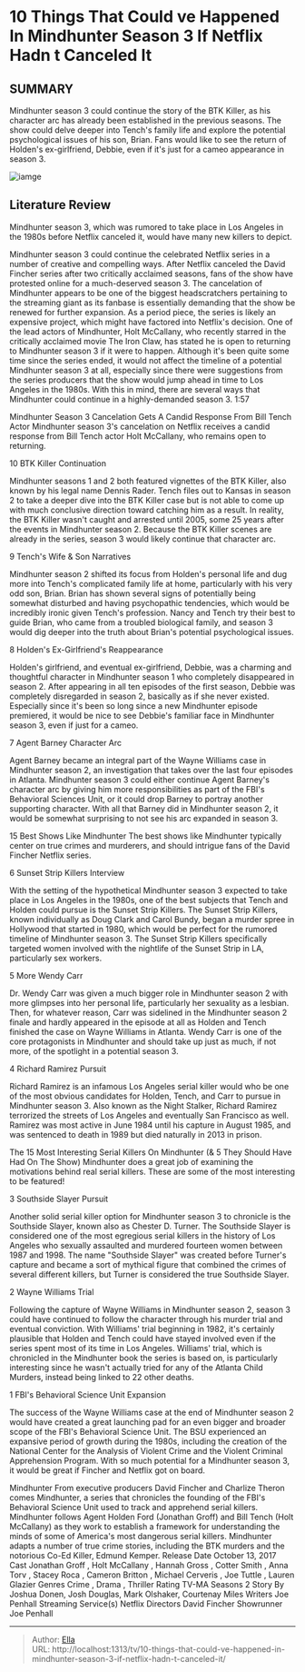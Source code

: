 # 10 Things That Could ve Happened In Mindhunter Season 3 If Netflix Hadn t Canceled It


## SUMMARY 


 Mindhunter season 3 could continue the story of the BTK Killer, as his character arc has already been established in the previous seasons. 
 The show could delve deeper into Tench&#39;s family life and explore the potential psychological issues of his son, Brian. 
 Fans would like to see the return of Holden&#39;s ex-girlfriend, Debbie, even if it&#39;s just for a cameo appearance in season 3. 

![iamge](https://static1.srcdn.com/wordpress/wp-content/uploads/2024/01/mindhunter-season-3-story-events-killers-predictions.jpg)

## Literature Review
Mindhunter season 3, which was rumored to take place in Los Angeles in the 1980s before Netflix canceled it, would have many new killers to depict.




Mindhunter season 3 could continue the celebrated Netflix series in a number of creative and compelling ways. After Netflix canceled the David Fincher series after two critically acclaimed seasons, fans of the show have protested online for a much-deserved season 3. The cancelation of Mindhunter appears to be one of the biggest headscratchers pertaining to the streaming giant as its fanbase is essentially demanding that the show be renewed for further expansion. As a period piece, the series is likely an expensive project, which might have factored into Netflix&#39;s decision.
One of the lead actors of Mindhunter, Holt McCallany, who recently starred in the critically acclaimed movie The Iron Claw, has stated he is open to returning to Mindhunter season 3 if it were to happen. Although it&#39;s been quite some time since the series ended, it would not affect the timeline of a potential Mindhunter season 3 at all, especially since there were suggestions from the series producers that the show would jump ahead in time to Los Angeles in the 1980s. With this in mind, there are several ways that Mindhunter could continue in a highly-demanded season 3.
 1:57                  
 
 Mindhunter Season 3 Cancelation Gets A Candid Response From Bill Tench Actor 
Mindhunter season 3&#39;s cancelation on Netflix receives a candid response from Bill Tench actor Holt McCallany, who remains open to returning.













 








 10  BTK Killer Continuation 
        

Mindhunter seasons 1 and 2 both featured vignettes of the BTK Killer, also known by his legal name Dennis Rader. Tench files out to Kansas in season 2 to take a deeper dive into the BTK Killer case but is not able to come up with much conclusive direction toward catching him as a result. In reality, the BTK Killer wasn&#39;t caught and arrested until 2005, some 25 years after the events in Mindhunter season 2. Because the BTK Killer scenes are already in the series, season 3 would likely continue that character arc.





 9  Tench&#39;s Wife &amp; Son Narratives 
        

Mindhunter season 2 shifted its focus from Holden&#39;s personal life and dug more into Tench&#39;s complicated family life at home, particularly with his very odd son, Brian. Brian has shown several signs of potentially being somewhat disturbed and having psychopathic tendencies, which would be incredibly ironic given Tench&#39;s profession. Nancy and Tench try their best to guide Brian, who came from a troubled biological family, and season 3 would dig deeper into the truth about Brian&#39;s potential psychological issues.





 8  Holden&#39;s Ex-Girlfriend&#39;s Reappearance 
        

Holden&#39;s girlfriend, and eventual ex-girlfriend, Debbie, was a charming and thoughtful character in Mindhunter season 1 who completely disappeared in season 2. After appearing in all ten episodes of the first season, Debbie was completely disregarded in season 2, basically as if she never existed. Especially since it&#39;s been so long since a new Mindhunter episode premiered, it would be nice to see Debbie&#39;s familiar face in Mindhunter season 3, even if just for a cameo.





 7  Agent Barney Character Arc 
        

Agent Barney became an integral part of the Wayne Williams case in Mindhunter season 2, an investigation that takes over the last four episodes in Atlanta. Mindhunter season 3 could either continue Agent Barney&#39;s character arc by giving him more responsibilities as part of the FBI&#39;s Behavioral Sciences Unit, or it could drop Barney to portray another supporting character. With all that Barney did in Mindhunter season 2, it would be somewhat surprising to not see his arc expanded in season 3.
            
 
 15 Best Shows Like Mindhunter 
The best shows like Mindhunter typically center on true crimes and murderers, and should intrigue fans of the David Fincher Netflix series.









 6  Sunset Strip Killers Interview 
        

With the setting of the hypothetical Mindhunter season 3 expected to take place in Los Angeles in the 1980s, one of the best subjects that Tench and Holden could pursue is the Sunset Strip Killers. The Sunset Strip Killers, known individually as Doug Clark and Carol Bundy, began a murder spree in Hollywood that started in 1980, which would be perfect for the rumored timeline of Mindhunter season 3. The Sunset Strip Killers specifically targeted women involved with the nightlife of the Sunset Strip in LA, particularly sex workers.





 5  More Wendy Carr 
        

Dr. Wendy Carr was given a much bigger role in Mindhunter season 2 with more glimpses into her personal life, particularly her sexuality as a lesbian. Then, for whatever reason, Carr was sidelined in the Mindhunter season 2 finale and hardly appeared in the episode at all as Holden and Tench finished the case on Wayne Williams in Atlanta. Wendy Carr is one of the core protagonists in Mindhunter and should take up just as much, if not more, of the spotlight in a potential season 3.





 4  Richard Ramirez Pursuit 
        

Richard Ramirez is an infamous Los Angeles serial killer would who be one of the most obvious candidates for Holden, Tench, and Carr to pursue in Mindhunter season 3. Also known as the Night Stalker, Richard Ramirez terrorized the streets of Los Angeles and eventually San Francisco as well. Ramirez was most active in June 1984 until his capture in August 1985, and was sentenced to death in 1989 but died naturally in 2013 in prison.
            
 
 The 15 Most Interesting Serial Killers On Mindhunter (&amp; 5 They Should Have Had On The Show) 
Mindhunter does a great job of examining the motivations behind real serial killers. These are some of the most interesting to be featured!









 3  Southside Slayer Pursuit 
        

Another solid serial killer option for Mindhunter season 3 to chronicle is the Southside Slayer, known also as Chester D. Turner. The Southside Slayer is considered one of the most egregious serial killers in the history of Los Angeles who sexually assaulted and murdered fourteen women between 1987 and 1998. The name &#34;Southside Slayer&#34; was created before Turner&#39;s capture and became a sort of mythical figure that combined the crimes of several different killers, but Turner is considered the true Southside Slayer.





 2  Wayne Williams Trial 
        

Following the capture of Wayne Williams in Mindhunter season 2, season 3 could have continued to follow the character through his murder trial and eventual conviction. With Williams&#39; trial beginning in 1982, it&#39;s certainly plausible that Holden and Tench could have stayed involved even if the series spent most of its time in Los Angeles. Williams&#39; trial, which is chronicled in the Mindhunter book the series is based on, is particularly interesting since he wasn&#39;t actually tried for any of the Atlanta Child Murders, instead being linked to 22 other deaths.





 1  FBI&#39;s Behavioral Science Unit Expansion 
        

The success of the Wayne Williams case at the end of Mindhunter season 2 would have created a great launching pad for an even bigger and broader scope of the FBI&#39;s Behavioral Science Unit. The BSU experienced an expansive period of growth during the 1980s, including the creation of the National Center for the Analysis of Violent Crime and the Violent Criminal Apprehension Program. With so much potential for a Mindhunter season 3, it would be great if Fincher and Netflix got on board.
        


 Mindhunter 
From executive producers David Fincher and Charlize Theron comes Mindhunter, a series that chronicles the founding of the FBI&#39;s Behavioral Science Unit used to track and apprehend serial killers. Mindhunter follows Agent Holden Ford (Jonathan Groff) and Bill Tench (Holt McCallany) as they work to establish a framework for understanding the minds of some of America&#39;s most dangerous serial killers. Mindhunter adapts a number of true crime stories, including the BTK murders and the notorious Co-Ed Killer, Edmund Kemper.
 Release Date   October 13, 2017    Cast   Jonathan Groff , Holt McCallany , Hannah Gross , Cotter Smith , Anna Torv , Stacey Roca , Cameron Britton , Michael Cerveris , Joe Tuttle , Lauren Glazier    Genres   Crime , Drama , Thriller    Rating   TV-MA    Seasons   2    Story By   Joshua Donen, Josh Douglas, Mark Olshaker, Courtenay Miles    Writers   Joe Penhall    Streaming Service(s)   Netflix    Directors   David Fincher    Showrunner   Joe Penhall    





---

> Author: [Ella](https://instagram.hk.cn/)  
> URL: http://localhost:1313/tv/10-things-that-could-ve-happened-in-mindhunter-season-3-if-netflix-hadn-t-canceled-it/  

